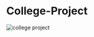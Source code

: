 # College-Project
![college project](https://user-images.githubusercontent.com/29230128/45885104-346b5a80-bdd3-11e8-81dc-e67dd8a5f8f3.png)
